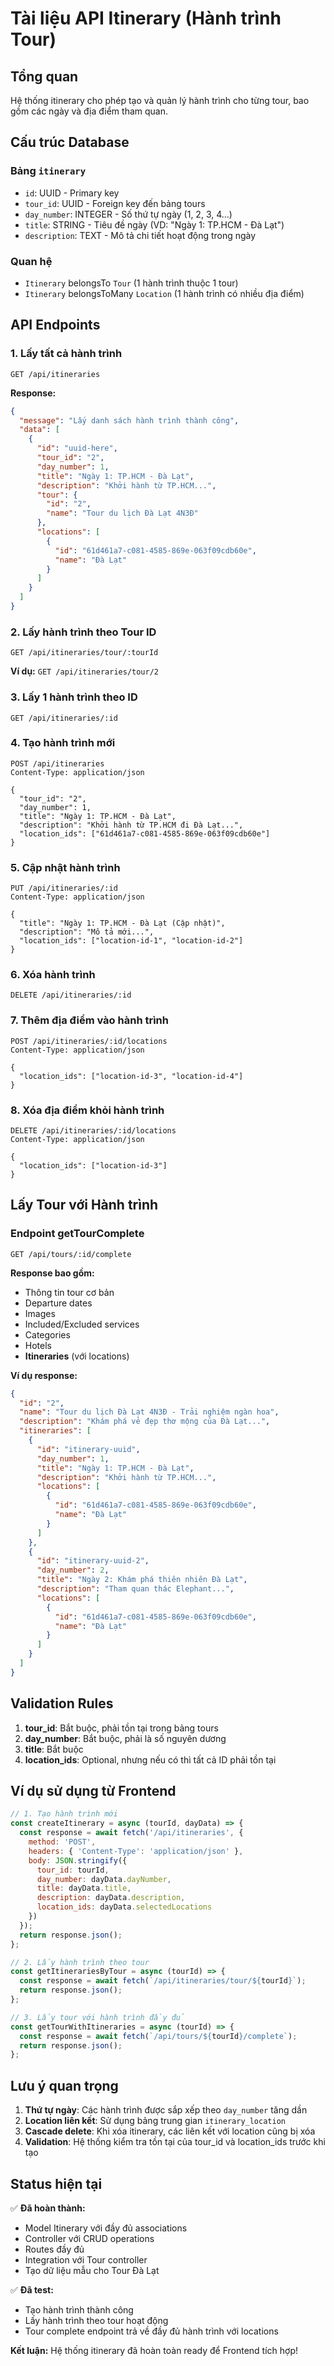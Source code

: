 # Tài liệu API Itinerary (Hành trình Tour)

## Tổng quan
Hệ thống itinerary cho phép tạo và quản lý hành trình cho từng tour, bao gồm các ngày và địa điểm tham quan.

## Cấu trúc Database

### Bảng `itinerary`
- `id`: UUID - Primary key
- `tour_id`: UUID - Foreign key đến bảng tours
- `day_number`: INTEGER - Số thứ tự ngày (1, 2, 3, 4...)
- `title`: STRING - Tiêu đề ngày (VD: "Ngày 1: TP.HCM - Đà Lạt")
- `description`: TEXT - Mô tả chi tiết hoạt động trong ngày

### Quan hệ
- `Itinerary` belongsTo `Tour` (1 hành trình thuộc 1 tour)
- `Itinerary` belongsToMany `Location` (1 hành trình có nhiều địa điểm)

## API Endpoints

### 1. Lấy tất cả hành trình
```
GET /api/itineraries
```
**Response:**
```json
{
  "message": "Lấy danh sách hành trình thành công",
  "data": [
    {
      "id": "uuid-here",
      "tour_id": "2",
      "day_number": 1,
      "title": "Ngày 1: TP.HCM - Đà Lạt",
      "description": "Khởi hành từ TP.HCM...",
      "tour": {
        "id": "2",
        "name": "Tour du lịch Đà Lạt 4N3Đ"
      },
      "locations": [
        {
          "id": "61d461a7-c081-4585-869e-063f09cdb60e",
          "name": "Đà Lạt"
        }
      ]
    }
  ]
}
```

### 2. Lấy hành trình theo Tour ID
```
GET /api/itineraries/tour/:tourId
```
**Ví dụ:** `GET /api/itineraries/tour/2`

### 3. Lấy 1 hành trình theo ID
```
GET /api/itineraries/:id
```

### 4. Tạo hành trình mới
```
POST /api/itineraries
Content-Type: application/json

{
  "tour_id": "2",
  "day_number": 1,
  "title": "Ngày 1: TP.HCM - Đà Lạt",
  "description": "Khởi hành từ TP.HCM đi Đà Lạt...",
  "location_ids": ["61d461a7-c081-4585-869e-063f09cdb60e"]
}
```

### 5. Cập nhật hành trình
```
PUT /api/itineraries/:id
Content-Type: application/json

{
  "title": "Ngày 1: TP.HCM - Đà Lạt (Cập nhật)",
  "description": "Mô tả mới...",
  "location_ids": ["location-id-1", "location-id-2"]
}
```

### 6. Xóa hành trình
```
DELETE /api/itineraries/:id
```

### 7. Thêm địa điểm vào hành trình
```
POST /api/itineraries/:id/locations
Content-Type: application/json

{
  "location_ids": ["location-id-3", "location-id-4"]
}
```

### 8. Xóa địa điểm khỏi hành trình
```
DELETE /api/itineraries/:id/locations
Content-Type: application/json

{
  "location_ids": ["location-id-3"]
}
```

## Lấy Tour với Hành trình

### Endpoint getTourComplete
```
GET /api/tours/:id/complete
```

**Response bao gồm:**
- Thông tin tour cơ bản
- Departure dates
- Images
- Included/Excluded services
- Categories
- Hotels
- **Itineraries** (với locations)

**Ví dụ response:**
```json
{
  "id": "2",
  "name": "Tour du lịch Đà Lạt 4N3Đ - Trải nghiệm ngàn hoa",
  "description": "Khám phá vẻ đẹp thơ mộng của Đà Lạt...",
  "itineraries": [
    {
      "id": "itinerary-uuid",
      "day_number": 1,
      "title": "Ngày 1: TP.HCM - Đà Lạt",
      "description": "Khởi hành từ TP.HCM...",
      "locations": [
        {
          "id": "61d461a7-c081-4585-869e-063f09cdb60e",
          "name": "Đà Lạt"
        }
      ]
    },
    {
      "id": "itinerary-uuid-2",
      "day_number": 2,
      "title": "Ngày 2: Khám phá thiên nhiên Đà Lạt",
      "description": "Tham quan thác Elephant...",
      "locations": [
        {
          "id": "61d461a7-c081-4585-869e-063f09cdb60e",
          "name": "Đà Lạt"
        }
      ]
    }
  ]
}
```

## Validation Rules

1. **tour_id**: Bắt buộc, phải tồn tại trong bảng tours
2. **day_number**: Bắt buộc, phải là số nguyên dương
3. **title**: Bắt buộc
4. **location_ids**: Optional, nhưng nếu có thì tất cả ID phải tồn tại

## Ví dụ sử dụng từ Frontend

```javascript
// 1. Tạo hành trình mới
const createItinerary = async (tourId, dayData) => {
  const response = await fetch('/api/itineraries', {
    method: 'POST',
    headers: { 'Content-Type': 'application/json' },
    body: JSON.stringify({
      tour_id: tourId,
      day_number: dayData.dayNumber,
      title: dayData.title,
      description: dayData.description,
      location_ids: dayData.selectedLocations
    })
  });
  return response.json();
};

// 2. Lấy hành trình theo tour
const getItinerariesByTour = async (tourId) => {
  const response = await fetch(`/api/itineraries/tour/${tourId}`);
  return response.json();
};

// 3. Lấy tour với hành trình đầy đủ
const getTourWithItineraries = async (tourId) => {
  const response = await fetch(`/api/tours/${tourId}/complete`);
  return response.json();
};
```

## Lưu ý quan trọng

1. **Thứ tự ngày**: Các hành trình được sắp xếp theo `day_number` tăng dần
2. **Location liên kết**: Sử dụng bảng trung gian `itinerary_location`
3. **Cascade delete**: Khi xóa itinerary, các liên kết với location cũng bị xóa
4. **Validation**: Hệ thống kiểm tra tồn tại của tour_id và location_ids trước khi tạo

## Status hiện tại

✅ **Đã hoàn thành:**
- Model Itinerary với đầy đủ associations
- Controller với CRUD operations
- Routes đầy đủ
- Integration với Tour controller
- Tạo dữ liệu mẫu cho Tour Đà Lạt

✅ **Đã test:**
- Tạo hành trình thành công
- Lấy hành trình theo tour hoạt động
- Tour complete endpoint trả về đầy đủ hành trình với locations

**Kết luận:** Hệ thống itinerary đã hoàn toàn ready để Frontend tích hợp!
